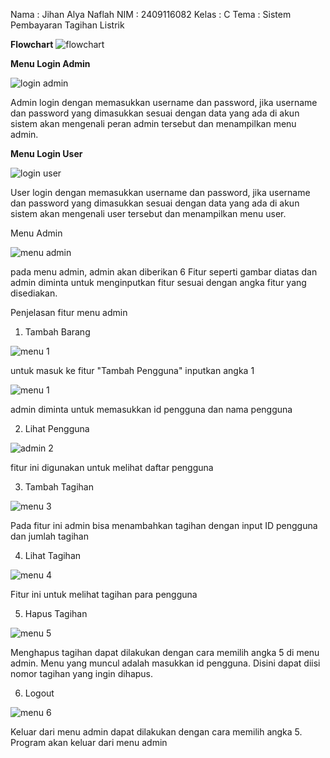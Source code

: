 Nama : Jihan Alya Naflah
NIM : 2409116082
Kelas : C
Tema : Sistem Pembayaran Tagihan Listrik


**Flowchart**
![flowchart](https://github.com/user-attachments/assets/d2134fd4-329c-43d4-80a8-906463a77643)

**Menu Login Admin**


![login admin](https://github.com/user-attachments/assets/c271324f-37da-4640-aa27-d38bf9f0aa3c)


Admin login dengan memasukkan username dan password, jika username dan password yang dimasukkan sesuai dengan data yang ada di akun sistem akan mengenali peran admin tersebut dan menampilkan menu admin.


**Menu Login User**


![login user](https://github.com/user-attachments/assets/708c83c2-98cb-4d9c-8ff9-ea2353147ee2)


User login dengan memasukkan username dan password, jika username dan password yang dimasukkan sesuai dengan data yang ada di akun sistem akan mengenali user tersebut dan menampilkan menu user.


Menu Admin


![menu admin](https://github.com/user-attachments/assets/8f37f2db-de39-4800-a80a-62cf07219535)



pada menu admin, admin akan diberikan 6 Fitur seperti gambar diatas dan admin diminta untuk menginputkan fitur sesuai dengan angka fitur yang disediakan.


 Penjelasan fitur menu admin

1. Tambah Barang

![menu 1](https://github.com/user-attachments/assets/d1a0b5a9-8ecf-4065-b8ce-bc6396c78cc7)


untuk masuk ke fitur "Tambah Pengguna" inputkan angka 1
 
![menu 1](https://github.com/user-attachments/assets/9cb7dd97-30fb-4750-9ae7-a0203cb2baa5)

admin diminta untuk memasukkan id pengguna dan nama pengguna



2. Lihat Pengguna
   
![admin 2](https://github.com/user-attachments/assets/5da3752e-d3f4-468a-bd11-596ef0797a1c)


fitur ini digunakan untuk melihat daftar pengguna


3. Tambah Tagihan

![menu 3](https://github.com/user-attachments/assets/fa8eead8-ed3c-4cd5-9ac0-f1039cae1f71)

Pada fitur ini admin bisa menambahkan tagihan dengan input ID pengguna dan jumlah tagihan


4. Lihat Tagihan


![menu 4](https://github.com/user-attachments/assets/dab04f44-f48c-45e9-9f8a-d598ee190e97)


Fitur ini untuk melihat tagihan para pengguna


5. Hapus Tagihan

![menu 5](https://github.com/user-attachments/assets/06605dd3-7a12-4c3a-9984-523da0c86a48)


Menghapus tagihan dapat dilakukan dengan cara memilih angka 5 di menu admin. Menu yang muncul adalah masukkan id pengguna. Disini dapat diisi nomor tagihan yang ingin dihapus.


6. Logout

![menu 6](https://github.com/user-attachments/assets/91945b3c-615c-4f8d-9f51-23db546a3a0e)


Keluar dari menu admin dapat dilakukan dengan cara memilih angka 5. Program akan keluar dari menu admin 










